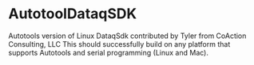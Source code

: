 # AutotoolDataqSDK
Autotools version of Linux DataqSdk contributed by Tyler from CoAction Consulting, LLC
This should successfully build on any platform that supports Autotools and serial programming (Linux and Mac).
